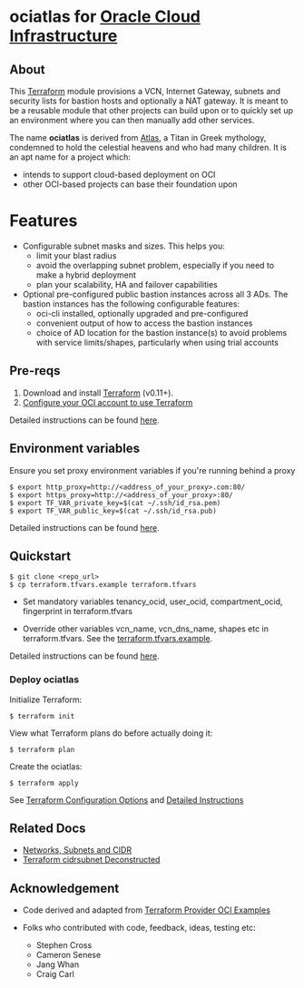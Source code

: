 [atlas]: https://en.wikipedia.org/wiki/Atlas_(mythology)
[examples]:https://github.com/terraform-providers/terraform-provider-oci/tree/master/docs/examples
[cidrsubnet]:http://blog.itsjustcode.net/blog/2017/11/18/terraform-cidrsubnet-deconstructed/
[instructions]: ./docs/instructions.md
[networks]:https://erikberg.com/notes/networks.html
[oci]: https://cloud.oracle.com/cloud-infrastructure
[terraform]: https://www.terraform.io
[terraform options]: ./docs/terraformoptions.md
[terraformvars]:./terraform.tfvars.example


# ociatlas for [Oracle Cloud Infrastructure][oci]

## About

This [Terraform][terraform] module provisions a VCN, Internet Gateway, subnets and security lists for bastion hosts and optionally a NAT gateway. It is meant to be a reusable module that other projects can build upon or to quickly set up an environment where you can then manually add other services.

The name **ociatlas** is derived from [Atlas][atlas], a Titan in Greek mythology, condemned to hold the celestial heavens and who had many children. It is an apt name for a project which:

- intends to support cloud-based deployment on OCI
- other OCI-based projects can base their foundation upon   

# Features

- Configurable subnet masks and sizes. This helps you:
    - limit your blast radius
    - avoid the overlapping subnet problem, especially if you need to make a hybrid deployment
    - plan your scalability, HA and failover capabilities
- Optional pre-configured public bastion instances across all 3 ADs. The bastion instances has the following configurable features:
    - oci-cli installed, optionally upgraded and pre-configured
    - convenient output of how to access the bastion instances
    - choice of AD location for the bastion instance(s) to avoid problems with service limits/shapes, particularly when using trial accounts

## Pre-reqs

1. Download and install [Terraform][terraform] (v0.11+).
2. [Configure your OCI account to use Terraform](https://docs.cloud.oracle.com/iaas/Content/API/SDKDocs/terraformgetstarted.htm?tocpath=Developer%20Tools%20%7CTerraform%20Provider%7C_____1)

Detailed instructions can be found [here][instructions].

## Environment variables

Ensure you set proxy environment variables if you're running behind a proxy

```
$ export http_proxy=http://<address_of_your_proxy>.com:80/
$ export https_proxy=http://<address_of_your_proxy>:80/
$ export TF_VAR_private_key=$(cat ~/.ssh/id_rsa.pem)
$ export TF_VAR_public_key=$(cat ~/.ssh/id_rsa.pub)
```
Detailed instructions can be found [here][instructions].

## Quickstart

```
$ git clone <repo_url>
$ cp terraform.tfvars.example terraform.tfvars
```
* Set mandatory variables tenancy_ocid, user_ocid, compartment_ocid, fingerprint in terraform.tfvars

* Override other variables vcn_name, vcn_dns_name, shapes etc in terraform.tfvars. See the [terraform.tfvars.example][terraformvars].

Detailed instructions can be found [here][instructions].

### Deploy ociatlas

Initialize Terraform:
```
$ terraform init
```

View what Terraform plans do before actually doing it:

```
$ terraform plan
```

Create the ociatlas:

```
$ terraform apply
```

See [Terraform Configuration Options][terraform options] and [Detailed Instructions][instructions]

## Related Docs

- [Networks, Subnets and CIDR][networks]
- [Terraform cidrsubnet Deconstructed][cidrsubnet]

## Acknowledgement
- Code derived and adapted from [Terraform Provider OCI Examples][examples]

- Folks who contributed with code, feedback, ideas, testing etc:
    - Stephen Cross
    - Cameron Senese
    - Jang Whan
    - Craig Carl

